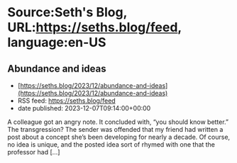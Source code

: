 # Source:Seth's Blog, URL:https://seths.blog/feed, language:en-US

## Abundance and ideas
 - [https://seths.blog/2023/12/abundance-and-ideas](https://seths.blog/2023/12/abundance-and-ideas)
 - RSS feed: https://seths.blog/feed
 - date published: 2023-12-07T09:14:00+00:00

A colleague got an angry note. It concluded with, &#8220;you should know better.&#8221; The transgression? The sender was offended that my friend had written a post about a concept she&#8217;s been developing for nearly a decade. Of course, no idea is unique, and the posted idea sort of rhymed with one that the professor had [&#8230;]

